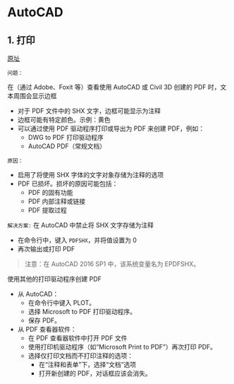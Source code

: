 # AutoCAD
## 1. 打印
[原址](https://knowledge.autodesk.com/zh-hans/support/autocad/troubleshooting/caas/sfdcarticles/sfdcarticles/CHS/PDF-created-from-AutoCAD-shows-frames-around-text-in-PDF-viewer.html)

`问题：`

在（通过 Adobe、Foxit 等）查看使用 AutoCAD 或 Civil 3D 创建的 PDF 时，文本周围会显示边框
+ 对于 PDF 文件中的 SHX 文字，边框可能显示为注释
+ 边框可能有特定颜色。示例：黄色
+ 可以通过使用 PDF 驱动程序打印或导出为 PDF 来创建 PDF，例如：
    + DWG to PDF 打印驱动程序
    + AutoCAD PDF（常规文档）

`原因：`
+ 启用了将使用 SHX 字体的文字对象存储为注释的选项
+ PDF 已损坏。损坏的原因可能包括：
    + PDF 的固有功能
    + PDF 内部注释或链接
    + PDF 提取过程

`解决方案:`
在 AutoCAD 中禁止将 SHX 文字存储为注释
+ 在命令行中，键入 `PDFSHX`，并将值设置为 0
+ 再次输出或打印 PDF
> 注意：在 AutoCAD 2016 SP1 中，该系统变量名为 EPDFSHX。

使用其他的打印驱动程序创建 PDF
+ 从 AutoCAD：
    + 在命令行中键入 PLOT。
    + 选择 Microsoft to PDF 打印驱动程序。
    + 保存 PDF。
+ 从 PDF 查看器软件：
    + 在 PDF 查看器软件中打开 PDF 文件
    + 使用打印机驱动程序（如“Microsoft Print to PDF”）再次打印 PDF。
    + 选择仅打印文档而不打印注释的选项：
        + 在“注释和表单”下，选择“文档”选项
        + 打开新创建的 PDF，对话框应该会消失。